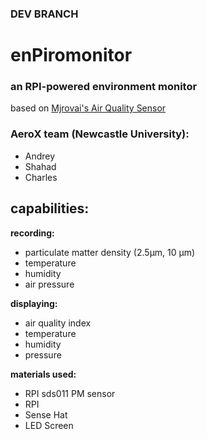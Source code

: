 ### DEV BRANCH

# enPiromonitor

### an RPI-powered environment monitor 

based on [Mjrovai's Air Quality Sensor](https://github.com/Mjrovai/Python4DS/tree/master/RPi_Air_Quality_Sensor)
  
### AeroX team (Newcastle University):
  * Andrey
  * Shahad
  * Charles


## capabilities:

**recording:**
  * particulate matter density (2.5μm, 10 μm)
  * temperature
  * humidity
  * air pressure

**displaying:**
  * air quality index
  * temperature 
  * humidity
  * pressure

**materials used:**
  * RPI sds011 PM sensor 
  * RPI
  * Sense Hat
  * LED Screen



